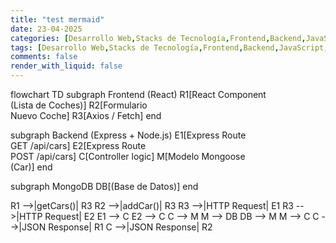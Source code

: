```yaml
---
title: "test mermaid"
date: 23-04-2025
categories: [Desarrollo Web,Stacks de Tecnología,Frontend,Backend,JavaScript,React,Full Stack,Guías,Comparativas]
tags: [Desarrollo Web,Stacks de Tecnología,Frontend,Backend,JavaScript,React,Full Stack,Guías,Comparativas]
comments: false
render_with_liquid: false
---
```


flowchart TD
  subgraph Frontend (React)
    R1[React Component<br> (Lista de Coches)]
    R2[Formulario<br>Nuevo Coche]
    R3[Axios / Fetch]
  end

  subgraph Backend (Express + Node.js)
    E1[Express Route<br>GET /api/cars]
    E2[Express Route<br>POST /api/cars]
    C[Controller logic]
    M[Modelo Mongoose<br>(Car)]
  end

  subgraph MongoDB
    DB[(Base de Datos)]
  end

  R1 -->|getCars()| R3
  R2 -->|addCar()| R3
  R3 -->|HTTP Request| E1
  R3 -->|HTTP Request| E2
  E1 --> C
  E2 --> C
  C --> M
  M --> DB
  DB --> M
  M --> C
  C -->|JSON Response| R1
  C -->|JSON Response| R2
